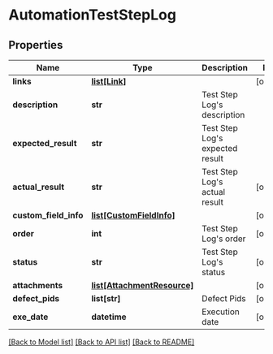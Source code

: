 # AutomationTestStepLog

## Properties
Name | Type | Description | Notes
------------ | ------------- | ------------- | -------------
**links** | [**list[Link]**](Link.md) |  | [optional] 
**description** | **str** | Test Step Log&#39;s description | 
**expected_result** | **str** | Test Step Log&#39;s expected result | 
**actual_result** | **str** | Test Step Log&#39;s actual result | [optional] 
**custom_field_info** | [**list[CustomFieldInfo]**](CustomFieldInfo.md) |  | [optional] 
**order** | **int** | Test Step Log&#39;s order | [optional] 
**status** | **str** | Test Step Log&#39;s status | [optional] 
**attachments** | [**list[AttachmentResource]**](AttachmentResource.md) |  | [optional] 
**defect_pids** | **list[str]** | Defect Pids | [optional] 
**exe_date** | **datetime** | Execution date | [optional] 

[[Back to Model list]](../README.md#documentation-for-models) [[Back to API list]](../README.md#documentation-for-api-endpoints) [[Back to README]](../README.md)


